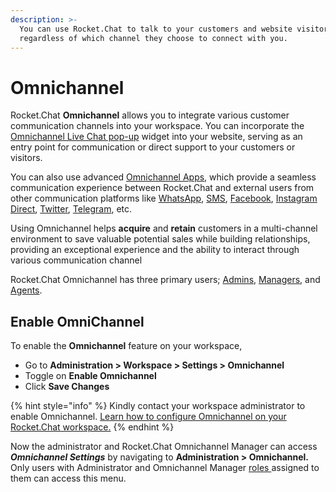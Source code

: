 ```yaml
---
description: >-
  You can use Rocket.Chat to talk to your customers and website visitors,
  regardless of which channel they choose to connect with you.
---
```


# Omnichannel

Rocket.Chat **Omnichannel** allows you to integrate various customer communication channels into your workspace. You can incorporate the [Omnichannel Live Chat pop-up](livechat-widget-installation.md) widget into your website, serving as an entry point for communication or direct support to your customers or visitors.&#x20;

You can also use advanced [Omnichannel Apps](../../extend-rocket.chat-capabilities/rocket.chat-marketplace/rocket.chat-public-apps-guides/omnichannel-apps/), which provide a seamless communication experience between Rocket.Chat and external users from other communication platforms like [WhatsApp](../../extend-rocket.chat-capabilities/rocket.chat-marketplace/rocket.chat-public-apps-guides/omnichannel-apps/whatsapp/), [SMS](../../extend-rocket.chat-capabilities/rocket.chat-marketplace/rocket.chat-public-apps-guides/omnichannel-apps/sms.md), [Facebook](../../extend-rocket.chat-capabilities/rocket.chat-marketplace/rocket.chat-public-apps-guides/omnichannel-apps/facebook-app/), [Instagram Direct](../../extend-rocket.chat-capabilities/rocket.chat-marketplace/rocket.chat-public-apps-guides/omnichannel-apps/instagram-direct/), [Twitter](../../extend-rocket.chat-capabilities/rocket.chat-marketplace/rocket.chat-public-apps-guides/omnichannel-apps/twitter-app/twitter-app-installation.md), [Telegram](../../extend-rocket.chat-capabilities/rocket.chat-marketplace/rocket.chat-public-apps-guides/omnichannel-apps/telegram-app/), etc.&#x20;

Using Omnichannel helps **acquire** and **retain** customers in a multi-channel environment to save valuable potential sales while building relationships, providing an exceptional experience and the ability to interact through various communication channel

Rocket.Chat Omnichannel has three primary users; [Admins](https://docs.rocket.chat/guides/omnichannel-guides/omnichannel), [Managers](https://docs.rocket.chat/guides/omnichannel-guides/omnichannel-manger-guides), and [Agents](https://docs.rocket.chat/guides/omnichannel/agents).

## Enable OmniChannel&#x20;

To enable the **Omnichannel** feature on your workspace,

* Go to **Administration > Workspace > Settings > Omnichannel**
* Toggle on **Enable Omnichannel**
* Click **Save Changes**

{% hint style="info" %}
Kindly contact your workspace administrator to enable Omnichannel. [Learn how to configure Omnichannel on your Rocket.Chat workspace.](../rocket.chat-workspace-administration/settings/omnichannel-admins-guide/)
{% endhint %}

Now the administrator and Rocket.Chat Omnichannel Manager can access _**Omnichannel Settings**_ by navigating to **Administration > Omnichannel.** Only users with Administrator and Omnichannel Manager [roles ](../../setup-and-administer-rocket.chat/roles-in-rocket.chat/)assigned to them can access this menu.
